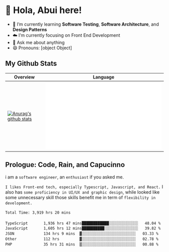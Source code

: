 # 👋 Hola, Abui here!

- 🌱 I’m currently learning **Software Testing**, **Software Architecture**, and **Design Patterns**
- ☁️ I’m currently focusing on Front End Development
- 💬 Ask me about anything
- 😄 Pronouns: [object Object]

## My Github Stats

| Overview | Language |
| --- | --- |
|[![Anurag's github stats](https://github-readme-stats.vercel.app/api?username=abui-am&count_private=true)](https://github.com/anuraghazra/github-readme-stats)|![Language](https://raw.githubusercontent.com/abui-am/stats/c6455f656dfce7acd3951e5ec5b25d72af0b2ee3/generated/languages.svg)|

## Prologue: Code, Rain, and Capucinno
i am a `software engineer`, an `enthusiast` if you asked me. 

`I likes Front-end tech, especially Typescript, Javascript, and React.` I also has `some proficiency in UI/UX and graphic design`, while looked like some unnecessary skill those skills benefit me in term of `flexibility in development.`


<!--START_SECTION:waka-->

```txt
Total Time: 3,919 hrs 20 mins

TypeScript       1,936 hrs 47 mins████████████░░░░░░░░░░░░░   48.04 %
JavaScript       1,605 hrs 12 mins██████████░░░░░░░░░░░░░░░   39.82 %
JSON             134 hrs 9 mins  ▓░░░░░░░░░░░░░░░░░░░░░░░░   03.33 %
Other            112 hrs         ▓░░░░░░░░░░░░░░░░░░░░░░░░   02.78 %
PHP              35 hrs 31 mins  ▒░░░░░░░░░░░░░░░░░░░░░░░░   00.88 %
```

<!--END_SECTION:waka-->
